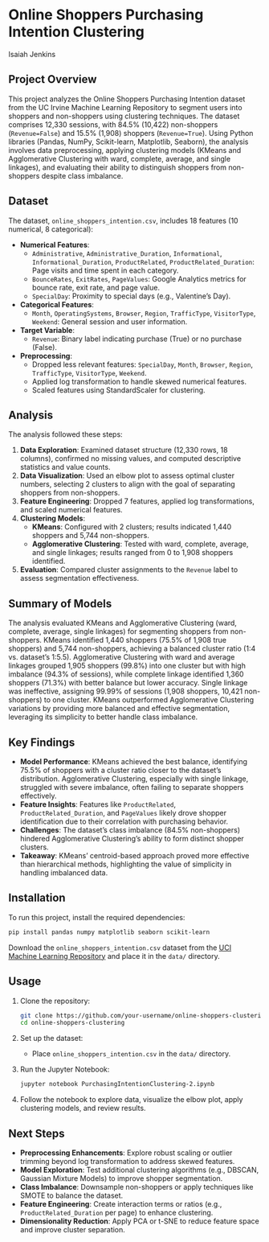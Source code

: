# Online Shoppers Purchasing Intention Clustering

Isaiah Jenkins

## Project Overview

This project analyzes the Online Shoppers Purchasing Intention dataset from the UC Irvine Machine Learning Repository to segment users into shoppers and non-shoppers using clustering techniques. The dataset comprises 12,330 sessions, with 84.5% (10,422) non-shoppers (`Revenue=False`) and 15.5% (1,908) shoppers (`Revenue=True`). Using Python libraries (Pandas, NumPy, Scikit-learn, Matplotlib, Seaborn), the analysis involves data preprocessing, applying clustering models (KMeans and Agglomerative Clustering with ward, complete, average, and single linkages), and evaluating their ability to distinguish shoppers from non-shoppers despite class imbalance.

## Dataset

The dataset, `online_shoppers_intention.csv`, includes 18 features (10 numerical, 8 categorical):

- **Numerical Features**:
  - `Administrative`, `Administrative_Duration`, `Informational`, `Informational_Duration`, `ProductRelated`, `ProductRelated_Duration`: Page visits and time spent in each category.
  - `BounceRates`, `ExitRates`, `PageValues`: Google Analytics metrics for bounce rate, exit rate, and page value.
  - `SpecialDay`: Proximity to special days (e.g., Valentine’s Day).
- **Categorical Features**:
  - `Month`, `OperatingSystems`, `Browser`, `Region`, `TrafficType`, `VisitorType`, `Weekend`: General session and user information.
- **Target Variable**:
  - `Revenue`: Binary label indicating purchase (True) or no purchase (False).
- **Preprocessing**:
  - Dropped less relevant features: `SpecialDay`, `Month`, `Browser`, `Region`, `TrafficType`, `VisitorType`, `Weekend`.
  - Applied log transformation to handle skewed numerical features.
  - Scaled features using StandardScaler for clustering.

## Analysis

The analysis followed these steps:
1. **Data Exploration**: Examined dataset structure (12,330 rows, 18 columns), confirmed no missing values, and computed descriptive statistics and value counts.
2. **Data Visualization**: Used an elbow plot to assess optimal cluster numbers, selecting 2 clusters to align with the goal of separating shoppers from non-shoppers.
3. **Feature Engineering**: Dropped 7 features, applied log transformations, and scaled numerical features.
4. **Clustering Models**:
   - **KMeans**: Configured with 2 clusters; results indicated 1,440 shoppers and 5,744 non-shoppers.
   - **Agglomerative Clustering**: Tested with ward, complete, average, and single linkages; results ranged from 0 to 1,908 shoppers identified.
5. **Evaluation**: Compared cluster assignments to the `Revenue` label to assess segmentation effectiveness.

## Summary of Models

The analysis evaluated KMeans and Agglomerative Clustering (ward, complete, average, single linkages) for segmenting shoppers from non-shoppers. KMeans identified 1,440 shoppers (75.5% of 1,908 true shoppers) and 5,744 non-shoppers, achieving a balanced cluster ratio (1:4 vs. dataset’s 1:5.5). Agglomerative Clustering with ward and average linkages grouped 1,905 shoppers (99.8%) into one cluster but with high imbalance (94.3% of sessions), while complete linkage identified 1,360 shoppers (71.3%) with better balance but lower accuracy. Single linkage was ineffective, assigning 99.99% of sessions (1,908 shoppers, 10,421 non-shoppers) to one cluster. KMeans outperformed Agglomerative Clustering variations by providing more balanced and effective segmentation, leveraging its simplicity to better handle class imbalance.

## Key Findings

- **Model Performance**: KMeans achieved the best balance, identifying 75.5% of shoppers with a cluster ratio closer to the dataset’s distribution. Agglomerative Clustering, especially with single linkage, struggled with severe imbalance, often failing to separate shoppers effectively.
- **Feature Insights**: Features like `ProductRelated`, `ProductRelated_Duration`, and `PageValues` likely drove shopper identification due to their correlation with purchasing behavior.
- **Challenges**: The dataset’s class imbalance (84.5% non-shoppers) hindered Agglomerative Clustering’s ability to form distinct shopper clusters.
- **Takeaway**: KMeans’ centroid-based approach proved more effective than hierarchical methods, highlighting the value of simplicity in handling imbalanced data.

## Installation

To run this project, install the required dependencies:

```bash
pip install pandas numpy matplotlib seaborn scikit-learn
```

Download the `online_shoppers_intention.csv` dataset from the [UCI Machine Learning Repository](https://archive.ics.uci.edu/ml/datasets/Online+Shoppers+Purchasing+Intention+Dataset) and place it in the `data/` directory.

## Usage

1. Clone the repository:
   ```bash
   git clone https://github.com/your-username/online-shoppers-clustering.git
   cd online-shoppers-clustering
   ```

2. Set up the dataset:
   - Place `online_shoppers_intention.csv` in the `data/` directory.

3. Run the Jupyter Notebook:
   ```bash
   jupyter notebook PurchasingIntentionClustering-2.ipynb
   ```

4. Follow the notebook to explore data, visualize the elbow plot, apply clustering models, and review results.

## Next Steps

- **Preprocessing Enhancements**: Explore robust scaling or outlier trimming beyond log transformation to address skewed features.
- **Model Exploration**: Test additional clustering algorithms (e.g., DBSCAN, Gaussian Mixture Models) to improve shopper segmentation.
- **Class Imbalance**: Downsample non-shoppers or apply techniques like SMOTE to balance the dataset.
- **Feature Engineering**: Create interaction terms or ratios (e.g., `ProductRelated_Duration` per page) to enhance clustering.
- **Dimensionality Reduction**: Apply PCA or t-SNE to reduce feature space and improve cluster separation.
